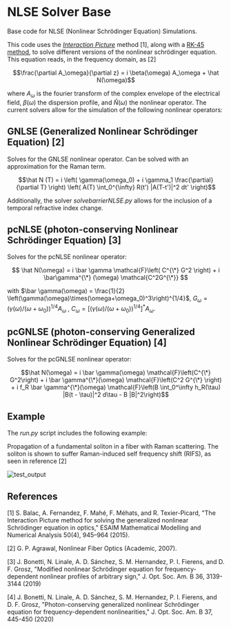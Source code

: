 # NLSE Solver Base
Base code for NLSE (Nonlinear Schrödinger Equation) Simulations.

This code uses the [_Interaction Picture_](https://hal.science/hal-00850518v4/document) method [1], along with a [RK-45 method](https://docs.scipy.org/doc/scipy/reference/generated/scipy.integrate.solve_ivp.html), to solve different versions of the nonlinear schrödinger equation. This equation reads, in the frequency domain, as [2]

$$\frac{\partial A_\omega}{\partial z} = i \beta(\omega) A_\omega +  \hat N(\omega)$$

where $A_\omega$ is the fourier transform of the complex envelope of the electrical field, $\beta(\omega)$ the dispersion profile, and $\hat N (\omega)$ the nonlinear operator. The current solvers allow for the simulation of the following nonlinear operators:

## GNLSE (Generalized Nonlinear Schrödinger Equation) [2]
Solves for the GNLSE nonlinear operator. Can be solved with an approximation for the Raman term.

$$\hat N (T) = i \left( \gamma(\omega_0) + i \gamma_1 \frac{\partial}{\partial T} \right) \left( A(T) \int_0^{\infty} R(t') |A(T-t')|^2 dt' \right)$$

Additionally, the solver _solvebarrierNLSE.py_ allows for the inclusion of a temporal refractive index change. 

## pcNLSE (photon-conserving Nonlinear Schrödinger Equation) [3]
Solves for the pcNLSE nonlinear operator:

$$ \hat N(\omega) = i \bar \gamma \mathcal{F}\left( C^{\*} G^2 \right) + i \bar\gamma^{\*} (\omega) \mathcal{C^2G^{\*}}  $$

with $\bar \gamma(\omega) = \frac{1}{2} \left(\gamma(\omega)\times(\omega+\omega_0)^3\right)^{1/4}$, $G_{\omega} = \left( \gamma(\omega)/(\omega + \omega_0) \right)^{1/4} A_{\omega}$ , $C_{\omega} = [\left( \gamma(\omega)/(\omega + \omega_0) \right)^{1/4}]^* A_{\omega}$.

## pcGNLSE (photon-conserving Generalized Nonlinear Schrödinger Equation) [4]
Solves for the pcGNLSE nonlinear operator:

$$\hat N(\omega) = i \bar \gamma(\omega) \mathcal{F}\left(C^{\*} G^2\right) + i \bar \gamma^{\*}(\omega) \mathcal{F}\left(C^2 G^{\*} \right) + i f_R \bar \gamma^{\*}(\omega) \mathcal{F}\left(B \int_0^\infty h_R(\tau) |B(t - \tau)|^2 d\tau - B |B|^2\right)$$


## Example
The _run.py_ script includes the following example:

Propagation of a fundamental soliton in a fiber with Raman scattering. The soliton is shown to suffer Raman-induced self frequency shift (RIFS), as seen in reference [2] 

![test_output](https://github.com/user-attachments/assets/e16be450-2e5f-44db-8661-2fe45edc7cce)


## References
[1] S. Balac, A. Fernandez, F. Mahé, F. Méhats, and R. Texier-Picard, "The Interaction Picture method for solving the generalized nonlinear Schrödinger equation in optics," ESAIM Mathematical Modelling and Numerical Analysis 50(4), 945–964 (2015).

[2] G. P. Agrawal, Nonlinear Fiber Optics (Academic, 2007).

[3] J. Bonetti, N. Linale, A. D. Sánchez, S. M. Hernandez, P. I. Fierens, and D. F. Grosz, "Modified nonlinear Schrödinger equation for frequency-dependent nonlinear profiles of arbitrary sign," J. Opt. Soc. Am. B 36, 3139-3144 (2019)

[4] J. Bonetti, N. Linale, A. D. Sánchez, S. M. Hernandez, P. I. Fierens, and D. F. Grosz, "Photon-conserving generalized nonlinear Schrödinger equation for frequency-dependent nonlinearities," J. Opt. Soc. Am. B 37, 445-450 (2020)

